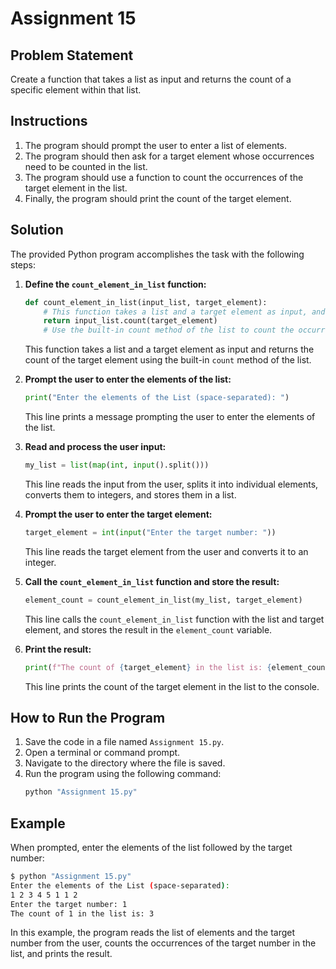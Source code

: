 # Assignment 15

## Problem Statement

Create a function that takes a list as input and returns the count of a specific element within that list.

## Instructions

1. The program should prompt the user to enter a list of elements.
2. The program should then ask for a target element whose occurrences need to be counted in the list.
3. The program should use a function to count the occurrences of the target element in the list.
4. Finally, the program should print the count of the target element.

## Solution

The provided Python program accomplishes the task with the following steps:

1. **Define the `count_element_in_list` function:**
   ```python
   def count_element_in_list(input_list, target_element):
       # This function takes a list and a target element as input, and returns the count of the target element in the list.
       return input_list.count(target_element)
       # Use the built-in count method of the list to count the occurrences of the target element.
   ```
   This function takes a list and a target element as input and returns the count of the target element using the built-in `count` method of the list.

2. **Prompt the user to enter the elements of the list:**
   ```python
   print("Enter the elements of the List (space-separated): ")
   ```
   This line prints a message prompting the user to enter the elements of the list.

3. **Read and process the user input:**
   ```python
   my_list = list(map(int, input().split()))
   ```
   This line reads the input from the user, splits it into individual elements, converts them to integers, and stores them in a list.

4. **Prompt the user to enter the target element:**
   ```python
   target_element = int(input("Enter the target number: "))
   ```
   This line reads the target element from the user and converts it to an integer.

5. **Call the `count_element_in_list` function and store the result:**
   ```python
   element_count = count_element_in_list(my_list, target_element)
   ```
   This line calls the `count_element_in_list` function with the list and target element, and stores the result in the `element_count` variable.

6. **Print the result:**
   ```python
   print(f"The count of {target_element} in the list is: {element_count}")
   ```
   This line prints the count of the target element in the list to the console.

## How to Run the Program

1. Save the code in a file named `Assignment 15.py`.
2. Open a terminal or command prompt.
3. Navigate to the directory where the file is saved.
4. Run the program using the following command:
   ```sh
   python "Assignment 15.py"
   ```

## Example

When prompted, enter the elements of the list followed by the target number:
```sh
$ python "Assignment 15.py"
Enter the elements of the List (space-separated): 
1 2 3 4 5 1 1 2
Enter the target number: 1
The count of 1 in the list is: 3
```

In this example, the program reads the list of elements and the target number from the user, counts the occurrences of the target number in the list, and prints the result.
